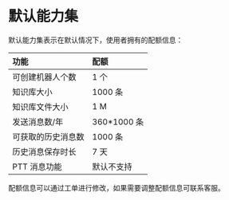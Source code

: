 # 默认能力集
默认能力集表示在默认情况下，使用者拥有的配额信息：

|功能|配额|
|:-----|:-----|
|可创建机器人个数|	1 个|
|知识库大小|	1000 条|
|知识库文件大小|	1 M|
|发送消息数/年|	360*1000 条|
|可获取的历史消息数|	1000 条|
|历史消息保存时长|	7 天|
|PTT 消息功能|	默认不支持|
配额信息可以通过工单进行修改，如果需要调整配额信息可联系客服。
